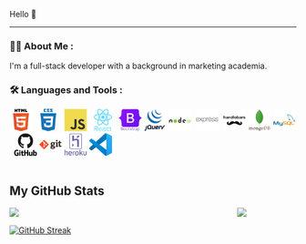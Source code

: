 Hello :wave:

---

### :man_technologist: About Me :

I'm a full-stack developer with a background in marketing academia.

### :hammer_and_wrench: Languages and Tools :

<div>
  <img src="https://github.com/devicons/devicon/blob/master/icons/html5/html5-original-wordmark.svg" title="HTML5" alt="HTML" width="40" height="40"/>&nbsp;
  <img src="https://github.com/devicons/devicon/blob/master/icons/css3/css3-plain-wordmark.svg"  title="CSS3" alt="CSS" width="40" height="40"/>&nbsp;
  <img src="https://github.com/devicons/devicon/blob/master/icons/javascript/javascript-original.svg" title="JavaScript" alt="JavaScript" width="40" height="40"/>&nbsp;
  <img src="https://github.com/devicons/devicon/blob/master/icons/react/react-original-wordmark.svg" title="React" alt="React" width="40" height="40"/>&nbsp;
  <img src="https://github.com/devicons/devicon/blob/master/icons/bootstrap/bootstrap-original-wordmark.svg" title="bootstrap" **alt="bootstrap" width="40" height="40"/>
  <img src="https://github.com/devicons/devicon/blob/master/icons/jquery/jquery-original-wordmark.svg" title="jquery" **alt="jquery" width="40" height="40"/>  
  <img src="https://github.com/devicons/devicon/blob/master/icons/nodejs/nodejs-original-wordmark.svg" title="NodeJS" alt="NodeJS" width="40" height="40"/>&nbsp;
  <img src="https://github.com/devicons/devicon/blob/master/icons/express/express-original-wordmark.svg" title="express" alt="express" width="40" height="40"/>&nbsp;
  <img src="https://github.com/devicons/devicon/blob/master/icons/handlebars/handlebars-original-wordmark.svg" title="handlebars" **alt="handlebars" width="40" height="40"/>
  <img src="https://github.com/devicons/devicon/blob/master/icons/mongodb/mongodb-original-wordmark.svg" title="mongodb" **alt="mongo" width="40" height="40"/>
  <img src="https://github.com/devicons/devicon/blob/master/icons/mysql/mysql-original-wordmark.svg" title="MySQL"  alt="MySQL" width="40" height="40"/>&nbsp;
  <img src="https://github.com/devicons/devicon/blob/master/icons/github/github-original-wordmark.svg" title="github" **alt="github" width="40" height="40"/>
  <img src="https://github.com/devicons/devicon/blob/master/icons/git/git-original-wordmark.svg" title="Git" **alt="Git" width="40" height="40"/>
  <img src="https://github.com/devicons/devicon/blob/master/icons/heroku/heroku-original-wordmark.svg" title="heroku" **alt="heroku" width="40" height="40"/>
  <img src="https://github.com/devicons/devicon/blob/master/icons/vscode/vscode-original.svg" title="vscode" **alt="vs" width="40" height="40"/>
</div>

<br>


## My GitHub Stats

<div>
<img align="left" src="https://github-readme-stats.vercel.app/api?username=demiapollo&show_icons=true&theme=ADD_THEME_HERE&&include_all_commits=true" width="400" />

<img align="left" src="https://github-readme-stats.vercel.app/api/top-langs/?username=demiapollo&layout=compact&theme=ADD_THEME_HERE" />
</div>

<br>

[![GitHub Streak](https://github-readme-streak-stats.herokuapp.com?user=demiapollo&theme=transparent)](https://git.io/streak-stats)




<!-- <div id="badges" align="center">
  <a href="https://www.linkedin.com/in/apollodemirel/">
    <img src="https://img.shields.io/badge/LinkedIn-blue?style=for-the-badge&logo=linkedin&logoColor=white" alt="LinkedIn Badge"/>
  </a> -->

<!-- </div>

<div id="count" align="center">
  <img align="center" src="https://komarev.com/ghpvc/?username=demiapollo&style=flat-square&color=blue" alt=""/>
</div> -->

